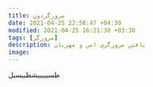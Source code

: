 ```yaml
---
title: مرورگردون
date: 2021-04-25 22:58:47 +04:30
modified: 2021-04-25 16:21:30 +03:30
tags: [مرورگر]
description: یافتن مرورگری امن و مهربان
image:
---
```


ظسیبیبیشظبیسبل